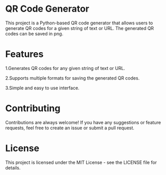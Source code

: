 # QR Code Generator
This project is a Python-based QR code generator that allows users to generate QR codes for a given string of text or URL. The generated QR codes can be saved in png.

# Features
  1.Generates QR codes for any given string of text or URL.
  
 
  2.Supports multiple formats for saving the generated QR codes.
  
 
  3.Simple and easy to use interface.

# 

# Contributing
  Contributions are always welcome! If you have any suggestions or feature requests, feel free to create an issue or submit a pull request.

# License
  This project is licensed under the MIT License - see the LICENSE file for details.

